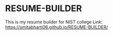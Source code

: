 # RESUME-BUILDER
This is my resume builder for NIST college
Link: https://smitabharti06.github.io/RESUME-BUILDER/
